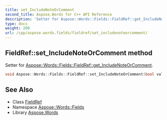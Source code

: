 ```yaml
---
title: set_IncludeNoteOrComment
second_title: Aspose.Words for C++ API Reference
description: 'Setter for Aspose::Words::Fields::FieldRef::get_IncludeNoteOrComment.'
type: docs
weight: 209
url: /cpp/aspose.words.fields/fieldref/set_includenoteorcomment/
---
```

## FieldRef::set_IncludeNoteOrComment method


Setter for [Aspose::Words::Fields::FieldRef::get_IncludeNoteOrComment](../get_includenoteorcomment/).

```cpp
void Aspose::Words::Fields::FieldRef::set_IncludeNoteOrComment(bool value)
```

## See Also

* Class [FieldRef](../)
* Namespace [Aspose::Words::Fields](../../)
* Library [Aspose.Words](../../../)
